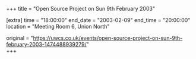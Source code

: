 +++
title = "Open Source Project on Sun 9th February 2003"

[extra]
time = "18:00:00"
end_date = "2003-02-09"
end_time = "20:00:00"
location = "Meeting Room 6, Union North"

original = "https://uwcs.co.uk/events/open-source-project-on-sun-9th-february-2003-1474488939279/"    
+++



